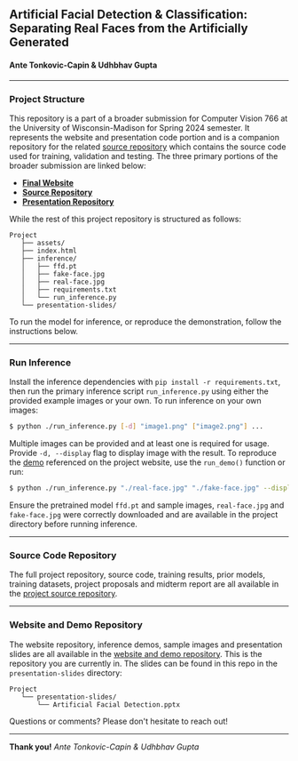 ## Artificial Facial Detection & Classification: Separating Real Faces from the Artificially Generated
#### Ante Tonkovic-Capin & Udhbhav Gupta

---

### Project Structure

This repository is a part of a broader submission for Computer Vision 766 at the University of Wisconsin-Madison for Spring 2024 semester. It represents the website and presentation code portion and is a companion repository for the related [source repository](https://github.com/AnteT/cs766-project) which contains the source code used for training, validation and testing. The three primary portions of the broader submission are linked below:

- [**Final Website**](https://antet.github.io/ffd-app)
- [**Source Repository**](https://github.com/AnteT/cs766-project)
- [**Presentation Repository**](https://github.com/AnteT/ffd-app)

While the rest of this project repository is structured as follows:

```text
Project
   ├── assets/
   ├── index.html
   ├── inference/
   │   ├── ffd.pt
   │   ├── fake-face.jpg
   │   ├── real-face.jpg
   │   ├── requirements.txt
   │   └── run_inference.py
   └── presentation-slides/
```

To run the model for inference, or reproduce the demonstration, follow the instructions below.

---

### Run Inference

Install the inference dependencies with `pip install -r requirements.txt`, then run the primary inference script `run_inference.py` using either the provided example images or your own. To run inference on your own images:

```bash
$ python ./run_inference.py [-d] "image1.png" ["image2.png"] ...
```

Multiple images can be provided and at least one is required for usage. Provide `-d, --display` flag to display image with the result. To reproduce the [demo](https://antet.github.io/ffd-app/#demonstration) referenced on the project website, use the `run_demo()` function or run:

```bash
$ python ./run_inference.py "./real-face.jpg" "./fake-face.jpg" --display 
```

Ensure the pretrained model `ffd.pt` and sample images, `real-face.jpg` and `fake-face.jpg` were correctly downloaded and are available in the project directory before running inference.

---

### Source Code Repository

The full project repository, source code, training results, prior models, training datasets, project proposals and midterm report are all available in the [project source repository](https://github.com/AnteT/cs766-project).

---

### Website and Demo Repository

The website repository, inference demos, sample images and presentation slides are all available in the [website and demo repository](https://github.com/AnteT/ffd-app). This is the repository you are currently in. The slides can be found in this repo in the `presentation-slides` directory:

```text
Project
   └── presentation-slides/
       └── Artificial Facial Detection.pptx
```

Questions or comments? Please don't hesitate to reach out!

---

**Thank you!**
_Ante Tonkovic-Capin & Udhbhav Gupta_